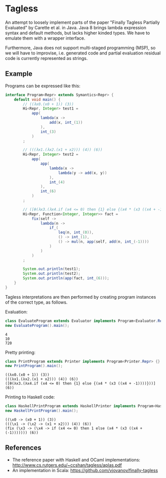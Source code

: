 Tagless
===

An attempt to loosely implement parts of the paper "Finally Tagless Partially Evaluated" by Carette et al.
in Java. Java 8 brings lambda expression syntax and default methods, but lacks higher kinded types. We have to emulate them with a wrapper interface.

Furthermore, Java does not support multi-staged programming (MSP), so we will have to improvise, i.e. generated code and partial evaluation residual code is currently represented as strings.

Example
---

Programs can be expressed like this:
```Java
interface Program<Repr> extends Symantics<Repr> {
    default void main() {
        // ((λx0.(x0 + 1)) (3))
        Hi<Repr, Integer> test1 =
            app(
                lambda(x ->
                    add(x, int_(1))
                ),
                int_(3)
            )
        ;

        // (((λx1.(λx2.(x1 + x2))) (4)) (6))
        Hi<Repr, Integer> test2 =
            app(
                app(
                    lambda(x ->
                        lambda(y -> add(x, y))
                    ),
                    int_(4)
                ),
                int_(6)
            )
        ;

        // ([θ(λx3.(λx4.if (x4 <= 0) then {1} else {(x4 * (x3 ((x4 + -1))))}))] (6))
        Hi<Repr, Function<Integer, Integer>> fact =
            fix(self ->
                lambda(n ->
                    if_(
                        leq(n, int_(0)),
                        () -> int_(1),
                        () -> mul(n, app(self, add(n, int_(-1))))
                    )
                )
            )
        ;

        System.out.println(test1);
        System.out.println(test2);
        System.out.println(app(fact, int_(6)));
    }
}
```
Tagless interpretations are then performed by creating program instances of the correct type, as follows.

Evaluation:
```Java
class EvaluateProgram extends Evaluator implements Program<Evaluator.Repr> {}
new EvaluateProgram().main();
```
```
4
10
720
```
Pretty printing:
```Java
class PrintProgram extends Printer implements Program<Printer.Repr> {}
new PrintProgram().main();
```
```
((λx0.(x0 + 1)) (3))
(((λx1.(λx2.(x1 + x2))) (4)) (6))
([θ(λx3.(λx4.if (x4 <= 0) then {1} else {(x4 * (x3 ((x4 + -1))))}))] (6))
```

Printing to Haskell code:
```Java
class HaskellPrintProgram extends HaskellPrinter implements Program<HaskellPrinter.Repr> {}
new HaskellPrintProgram().main();
```
```
((\x0 -> (x0 + 1)) (3))
(((\x1 -> (\x2 -> (x1 + x2))) (4)) (6))
(fix (\x3 -> (\x4 -> if (x4 <= 0) then 1 else (x4 * (x3 ((x4 + (-1))))))) (6))
```

References
---

* The reference paper with Haskell and OCaml implementations: http://www.cs.rutgers.edu/~ccshan/tagless/aplas.pdf
* An implementation in Scala: https://github.com/vjovanov/finally-tagless
